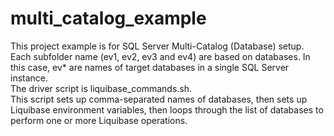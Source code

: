 # multi_catalog_example
This project example is for SQL Server Multi-Catalog (Database) setup. </br>
Each subfolder name (ev1, ev2, ev3 and ev4) are based on databases. In this case, ev* are names of target databases in a single SQL Server instance. </br>
The driver script is liquibase_commands.sh. </br>
This script sets up comma-separated names of databases, then sets up Liquibase environment variables, then loops through the list of databases to perform one or more Liquibase operations.
